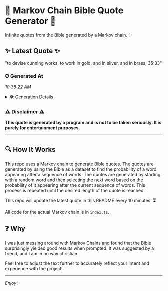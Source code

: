 # 📖 Markov Chain Bible Quote Generator 📖

Infinite quotes from the Bible generated by a Markov chain. ✨

## ✨ Latest Quote ✨
"to devise cunning works, to work in gold, and in silver, and in brass, 35:33"

### ⏰ Generated At
*10:38:22 AM*

<details>
    <summary>🛠️ Generation Details</summary>
    <p>
        <strong>🌱 Seed:</strong> to<br>
        <strong>🔄 Iterations:</strong> 14<br>
        <strong>📜 Context History:</strong><br>[ to ]: devise<br>[ to, devise ]: cunning<br>[ to, devise, cunning ]: works,<br>[ to, devise, cunning, works, ]: to<br>[ to, devise, cunning, works,, to ]: work<br>[ to, devise, cunning, works,, to, work ]: in<br>[ devise, cunning, works,, to, work, in ]: gold,<br>[ cunning, works,, to, work, in, gold, ]: and<br>[ works,, to, work, in, gold,, and ]: in<br>[ to, work, in, gold,, and, in ]: silver,<br>[ work, in, gold,, and, in, silver, ]: and<br>[ in, gold,, and, in, silver,, and ]: in<br>[ gold,, and, in, silver,, and, in ]: brass,<br>[ and, in, silver,, and, in, brass, ]: 35:33<br>
    </p>
</details>

### ⚠️ Disclaimer ⚠️
**This quote is generated by a program and is not to be taken seriously. It is purely for entertainment purposes.**

---

## 🔍 How It Works

This repo uses a Markov chain to generate Bible quotes. The quotes are generated by using the Bible as a dataset to find the probability of a word appearing after a sequence of words. The quotes are generated by starting with a random word and then selecting the next word based on the probability of it appearing after the current sequence of words. This process is repeated until the desired length of the quote is reached.

This repo will update the latest quote in this README every 10 minutes. ⏳

All code for the actual Markov chain is in `index.ts`.

## ❓ Why

I was just messing around with Markov Chains and found that the Bible surprisingly yielded good results when prompted. 
It was suggested by a friend, and I am in no way christian.

Feel free to adjust the text further to accurately reflect your intent and experience with the project!

---

*Enjoy*✨
